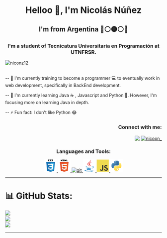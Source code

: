 <h1 align="center">Helloo 👋, I'm Nicolás Núñez</h1>
<h2 align="center">I'm from Argentina 🔵⚪🟡⚪🔵 </h2>
<h3 align="center">I'm a student of Tecnicatura Universitaria en Programación at UTNFRSR.</h3>
<p align="left"> <img src="https://komarev.com/ghpvc/?username=niconz12&label=Profile%20views&color=007bff&style=plastic" alt="niconz12" /> </p>
<br>
-- 🔭 I'm currently training to become a programmer 💻 to eventually work in web development, specifically in BackEnd development.

-- 🌱 I’m currently learning Java ☕ , Javascript and Python 🐍. However, I'm focusing more on learning Java in depth. 


-- ⚡ Fun fact: I don't like Python 😂

<h3 align="right">Connect with me:</h3>
<p align="right">  
<a href="https://nuneznicolas582@gmail.com" target="blank"><img align="center" src="https://user-images.githubusercontent.com/76783198/182482940-c4a2a044-de93-4450-b354-9628cbb175c9.svg"/></a>
<a href="https://github.com/NicoNZ12" target="blank"><img align="center" src="https://raw.githubusercontent.com/rahuldkjain/github-profile-readme-generator/master/src/images/icons/Social/github.svg" alt="nicoon_" height="30" width="40"/></a>
</p>

<h3 align="center">Languages and Tools:</h3>
<p align="center"><a href="https://www.w3schools.com/css/" target="_blank" rel="noreferrer"> <img src="https://raw.githubusercontent.com/devicons/devicon/master/icons/css3/css3-original-wordmark.svg" alt="css3" width="40" height="40"/> </a> <a href="https://git-scm.com/" target="_blank" rel="noreferrer"><img src="https://raw.githubusercontent.com/devicons/devicon/master/icons/html5/html5-original-wordmark.svg" alt="html5" width="40" height="40"/> </a> <a href="https://www.java.com" target="_blank" rel="noreferrer"> <img src="https://www.vectorlogo.zone/logos/git-scm/git-scm-icon.svg" alt="git" width="40" height="40"/> </a> <a href="https://www.w3.org/html/" target="_blank" rel="noreferrer"><img src="https://raw.githubusercontent.com/devicons/devicon/master/icons/java/java-original.svg" alt="java" width="40" height="40"/> </a> <a href="https://developer.mozilla.org/en-US/docs/Web/JavaScript" target="_blank" rel="noreferrer"> <img src="https://raw.githubusercontent.com/devicons/devicon/master/icons/javascript/javascript-original.svg" alt="javascript" width="40" height="40"/> </a> <a href="https://www.python.org" target="_blank" rel="noreferrer"> <img src="https://raw.githubusercontent.com/devicons/devicon/master/icons/python/python-original.svg" alt="python" width="40" height="40"/> </a> </p>
<hr>

# 📊 GitHub Stats:
![](https://github-readme-stats.vercel.app/api?username=NicoNZ12&theme=dark&hide_border=false&include_all_commits=false&count_private=false)<br/>
![](https://github-readme-streak-stats.herokuapp.com/?user=NicoNZ12&theme=dark&hide_border=false)<br/>
![](https://github-readme-stats.vercel.app/api/top-langs/?username=NicoNZ12&theme=dark&hide_border=false&include_all_commits=false&count_private=false&layout=compact)

---

<!-- Proudly created with GPRM ( https://gprm.itsvg.in ) -->

